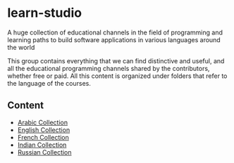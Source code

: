 # learn-studio

A huge collection of educational channels in the field of programming
and learning paths to build software applications in various languages around the world

This group contains everything that we can find distinctive and useful, and all the educational programming channels shared by the contributors,
whether free or paid. All this content is organized under folders that refer to the language of the courses.

## Content

- [Arabic Collection](https://github.com/vfggf95565/Learning-Studio/blob/main/Arabic/content.md)
- [English Collection](https://github.com/vfggf95565/Learning-Studio/blob/main/English/content.md)
- [French Collection](https://github.com/vfggf95565/Learning-Studio/blob/main/French/content.md)
- [Indian Collection](https://github.com/vfggf95565/Learning-Studio/blob/main/Indian/content.md)
- [Russian Collection](https://github.com/vfggf95565/Learning-Studio/blob/main/Russian/content.md)


